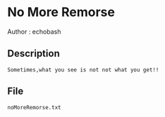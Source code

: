 # No More Remorse

Author : echobash

## Description

```
Sometimes,what you see is not not what you get!!
```


## File
```
noMoreRemorse.txt
```

